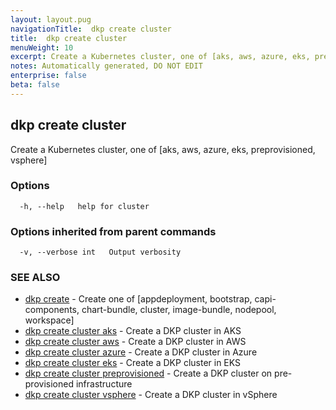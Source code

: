 ```yaml
---
layout: layout.pug
navigationTitle:  dkp create cluster
title:  dkp create cluster
menuWeight: 10
excerpt: Create a Kubernetes cluster, one of [aks, aws, azure, eks, preprovisioned, vsphere]
notes: Automatically generated, DO NOT EDIT
enterprise: false
beta: false
---
```

<!-- vale off -->
<!-- markdownlint-disable -->

## dkp create cluster

Create a Kubernetes cluster, one of [aks, aws, azure, eks, preprovisioned, vsphere]

### Options

```
  -h, --help   help for cluster
```

### Options inherited from parent commands

```
  -v, --verbose int   Output verbosity
```

### SEE ALSO

* [dkp create](/dkp/kommander/2.2/cli/dkp/create/)	 - Create one of [appdeployment, bootstrap, capi-components, chart-bundle, cluster, image-bundle, nodepool, workspace]
* [dkp create cluster aks](/dkp/kommander/2.2/cli/dkp/create/cluster/aks/)	 - Create a DKP cluster in AKS
* [dkp create cluster aws](/dkp/kommander/2.2/cli/dkp/create/cluster/aws/)	 - Create a DKP cluster in AWS
* [dkp create cluster azure](/dkp/kommander/2.2/cli/dkp/create/cluster/azure/)	 - Create a DKP cluster in Azure
* [dkp create cluster eks](/dkp/kommander/2.2/cli/dkp/create/cluster/eks/)	 - Create a DKP cluster in EKS
* [dkp create cluster preprovisioned](/dkp/kommander/2.2/cli/dkp/create/cluster/preprovisioned/)	 - Create a DKP cluster on pre-provisioned infrastructure
* [dkp create cluster vsphere](/dkp/kommander/2.2/cli/dkp/create/cluster/vsphere/)	 - Create a DKP cluster in vSphere

